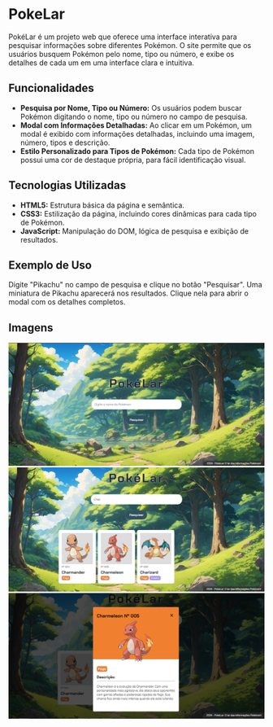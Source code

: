 # PokeLar

PokéLar é um projeto web que oferece uma interface interativa para pesquisar informações sobre diferentes Pokémon. O site permite que os usuários busquem Pokémon pelo nome, tipo ou número, e exibe os detalhes de cada um em uma interface clara e intuitiva.

## Funcionalidades
- **Pesquisa por Nome, Tipo ou Número:** Os usuários podem buscar Pokémon digitando o nome, tipo ou número no campo de pesquisa.
- **Modal com Informações Detalhadas:** Ao clicar em um Pokémon, um modal é exibido com informações detalhadas, incluindo uma imagem, número, tipos e descrição.
- **Estilo Personalizado para Tipos de Pokémon:** Cada tipo de Pokémon possui uma cor de destaque própria, para fácil identificação visual.

## Tecnologias Utilizadas
- **HTML5:** Estrutura básica da página e semântica.
- **CSS3:** Estilização da página, incluindo cores dinâmicas para cada tipo de Pokémon.
- **JavaScript:** Manipulação do DOM, lógica de pesquisa e exibição de resultados.

## Exemplo de Uso
Digite "Pikachu" no campo de pesquisa e clique no botão "Pesquisar". Uma miniatura de Pikachu aparecerá nos resultados. Clique nela para abrir o modal com os detalhes completos.

## Imagens
![MainPage](imagens/MainPage.PNG)
![Pesquisa](imagens/Pesquisa.PNG)
![Modal](imagens/Modal.PNG)
